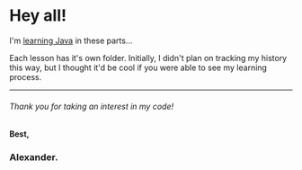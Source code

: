# Hey all!

I'm [learning Java](https://www.udemy.com/java-the-complete-java-developer-course/) in these parts...

Each lesson has it's own folder. Initially, I didn't plan on tracking my history this way, but I thought it'd be cool if you were able to see my learning process.

---

###### Thank you for taking an interest in my code!

#### Best,

### Alexander.
